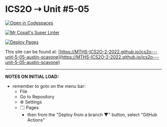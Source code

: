 # ICS2O ⇢ Unit #5-05

[![Open in Codespaces](https://classroom.github.com/assets/launch-codespace-7f7980b617ed060a017424585567c406b6ee15c891e84e1186181d67ecf80aa0.svg)](https://classroom.github.com/open-in-codespaces?assignment_repo_id=11316633)

[![Mr Coxall's Super Linter](https://github.com/MTHS-ICS2O-2-2022/ics2o---unit-5-05-austin-scavone/workflows/Mr%20Coxall's%20Super%20Linter/badge.svg)](https://github.com/MTHS-ICS2O-2-2022/ics2o---unit-5-05-austin-scavone/actions)

[![Deploy Pages](https://github.com/MTHS-ICS2O-2-2022/ics2o---unit-5-05-austin-scavone/workflows/Deploy%20Pages/badge.svg)](https://github.com/MTHS-ICS2O-2-2022/ics2o---unit-5-05-austin-scavone/actions)

This site can be found at: [https://MTHS-ICS2O-2-2022.github.io/ics2o---unit-5-05-austin-scavone](https://MTHS-ICS2O-2-2022.github.io/ics2o---unit-5-05-austin-scavone)

---

**NOTES ON INITIAL LOAD:**
- remember to goto on the menu bar:
  - File
  - Go to Repository
  - ⚙ Settings
  - 🗔 Pages
    - then from the "Deploy from a branch ▼" button, select "GitHub Actions"

